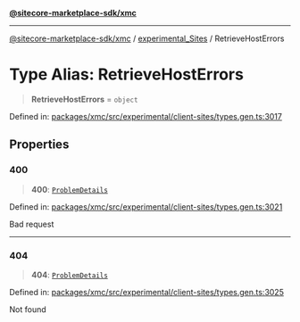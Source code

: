 [**@sitecore-marketplace-sdk/xmc**](../../../../README.md)

***

[@sitecore-marketplace-sdk/xmc](../../../../README.md) / [experimental\_Sites](../README.md) / RetrieveHostErrors

# Type Alias: RetrieveHostErrors

> **RetrieveHostErrors** = `object`

Defined in: [packages/xmc/src/experimental/client-sites/types.gen.ts:3017](https://github.com/Sitecore/marketplace-sdk/blob/main/packages/xmc/src/experimental/client-sites/types.gen.ts#L3017)

## Properties

### 400

> **400**: [`ProblemDetails`](ProblemDetails.md)

Defined in: [packages/xmc/src/experimental/client-sites/types.gen.ts:3021](https://github.com/Sitecore/marketplace-sdk/blob/main/packages/xmc/src/experimental/client-sites/types.gen.ts#L3021)

Bad request

***

### 404

> **404**: [`ProblemDetails`](ProblemDetails.md)

Defined in: [packages/xmc/src/experimental/client-sites/types.gen.ts:3025](https://github.com/Sitecore/marketplace-sdk/blob/main/packages/xmc/src/experimental/client-sites/types.gen.ts#L3025)

Not found

